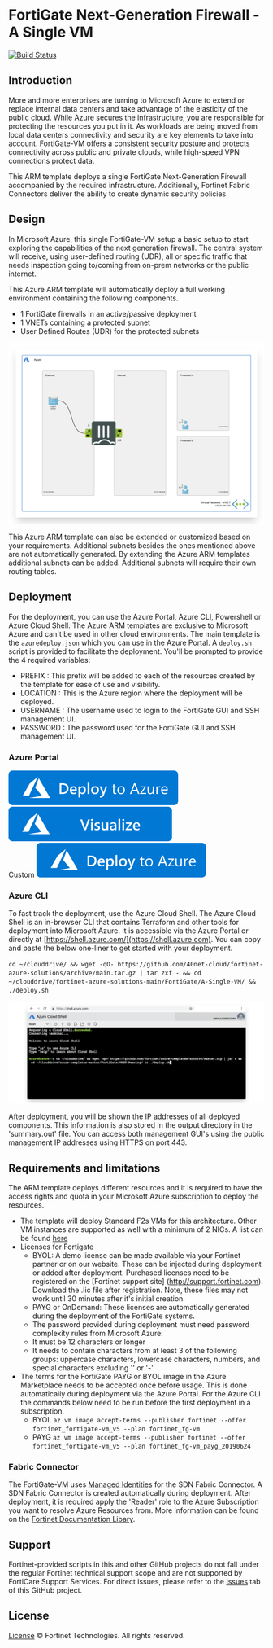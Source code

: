 # FortiGate Next-Generation Firewall - A Single VM

[![Build Status](https://dev.azure.com/jvh-2520/Fortinet-Azure/_apis/build/status/A-FortiGate-Single-VM?branchName=main)](https://dev.azure.com/jvh-2520/Fortinet-Azure/_build/latest?definitionId=32&branchName=main)

## Introduction

More and more enterprises are turning to Microsoft Azure to extend or replace internal data centers and take advantage of the elasticity of the public cloud. While Azure secures the infrastructure, you are responsible for protecting the resources you put in it. As workloads are being moved from local data centers connectivity and security are key elements to take into account. FortiGate-VM offers a consistent security posture and protects connectivity across public and private clouds, while high-speed VPN connections protect data.

This ARM template deploys a single FortiGate Next-Generation Firewall accompanied by the required infrastructure. Additionally, Fortinet Fabric Connectors deliver the ability to create dynamic security policies.
## Design

In Microsoft Azure, this single FortiGate-VM setup a basic setup to start exploring the capabilities of the next generation firewall. The central system will receive, using user-defined routing (UDR), all or specific traffic that needs inspection going to/coming from on-prem networks or the public internet.

This Azure ARM template will automatically deploy a full working environment containing the following components.

- 1 FortiGate firewalls in an active/passive deployment
- 1 VNETs containing a protected subnet
- User Defined Routes (UDR) for the protected subnets

![FortiGate-VM azure design](images/fgt-single-vm.png)

This Azure ARM template can also be extended or customized based on your requirements. Additional subnets besides the ones mentioned above are not automatically generated. By extending the Azure ARM templates additional subnets can be added. Additional subnets will require their own routing tables.

## Deployment

For the deployment, you can use the Azure Portal, Azure CLI, Powershell or Azure Cloud Shell. The Azure ARM templates are exclusive to Microsoft Azure and can't be used in other cloud environments. The main template is the `azuredeploy.json` which you can use in the Azure Portal. A `deploy.sh` script is provided to facilitate the deployment. You'll be prompted to provide the 4 required variables:

- PREFIX : This prefix will be added to each of the resources created by the template for ease of use and visibility.
- LOCATION : This is the Azure region where the deployment will be deployed.
- USERNAME : The username used to login to the FortiGate GUI and SSH management UI.
- PASSWORD : The password used for the FortiGate GUI and SSH management UI.

### Azure Portal

<a href="https://portal.azure.com/#create/Microsoft.Template/uri/https%3A%2F%2Fraw.githubusercontent.com%2F40net-cloud%2Ffortinet-azure-solutions%2Fmain%2FFortiGate%2FA-Single-VM%2Fazuredeploy.json" target="_blank">
  <img src="https://raw.githubusercontent.com/Azure/azure-quickstart-templates/master/1-CONTRIBUTION-GUIDE/images/deploytoazure.svg?sanitize=true"/>
</a>
<a href="http://armviz.io/#/?load=https%3A%2F%2Fraw.githubusercontent.com%2F40net-cloud%2Ffortinet-azure-solutions$2Fmain%2FFortiGate%2FA-Single-VM%2Fazuredeploy.json" target="_blank">
  <img src="https://raw.githubusercontent.com/Azure/azure-quickstart-templates/master/1-CONTRIBUTION-GUIDE/images/visualizebutton.svg?sanitize=true"/>
</a>

<br/>
Custom
<a href="https://portal.azure.com/#create/Microsoft.Template/uri/https%3A%2F%2Fraw.githubusercontent.com%2Fjvhoof%2Ffortinet-azure-solutions%2Fdev%2FFortiGate%2FA-Single-VM%2Fazuredeploy.json/createUIDefinitionUri/https%3A%2F%2Fraw.githubusercontent.com%2Fjvhoof%2Ffortinet-azure-solutions%2Fdev%2FFortiGate%2FA-Single-VM%2FcreateUiDefinition.json" target="_blank">
  <img src="https://raw.githubusercontent.com/Azure/azure-quickstart-templates/master/1-CONTRIBUTION-GUIDE/images/deploytoazure.svg?sanitize=true"/>
</a>

### Azure CLI
To fast track the deployment, use the Azure Cloud Shell. The Azure Cloud Shell is an in-browser CLI that contains Terraform and other tools for deployment into Microsoft Azure. It is accessible via the Azure Portal or directly at [https://shell.azure.com/](https://shell.azure.com). You can copy and paste the below one-liner to get started with your deployment.

`cd ~/clouddrive/ && wget -qO- https://github.com/40net-cloud/fortinet-azure-solutions/archive/main.tar.gz | tar zxf - && cd ~/clouddrive/fortinet-azure-solutions-main/FortiGate/A-Single-VM/ && ./deploy.sh`

![Azure Cloud Shell](images/azure-cloud-shell.png)

After deployment, you will be shown the IP addresses of all deployed components. This information is also stored in the output directory in the 'summary.out' file. You can access both management GUI's using the public management IP addresses using HTTPS on port 443.

## Requirements and limitations

The ARM template deploys different resources and it is required to have the access rights and quota in your Microsoft Azure subscription to deploy the resources.

- The template will deploy Standard F2s VMs for this architecture. Other VM instances are supported as well with a minimum of 2 NICs. A list can be found [here](https://docs.fortinet.com/document/fortigate/6.4.0/azure-cookbook/562841/instance-type-support)
- Licenses for Fortigate
  - BYOL: A demo license can be made available via your Fortinet partner or on our website. These can be injected during deployment or added after deployment. Purchased licenses need to be registered on the [Fortinet support site] (http://support.fortinet.com). Download the .lic file after registration. Note, these files may not work until 30 minutes after it's initial creation.
  - PAYG or OnDemand: These licenses are automatically generated during the deployment of the FortiGate systems.
  - The password provided during deployment must need password complexity rules from Microsoft Azure:
  - It must be 12 characters or longer
  - It needs to contain characters from at least 3 of the following groups: uppercase characters, lowercase characters, numbers, and special characters excluding '\' or '-'
- The terms for the FortiGate PAYG or BYOL image in the Azure Marketplace needs to be accepted once before usage. This is done automatically during deployment via the Azure Portal. For the Azure CLI the commands below need to be run before the first deployment in a subscription.
  - BYOL
`az vm image accept-terms --publisher fortinet --offer fortinet_fortigate-vm_v5 --plan fortinet_fg-vm`
  - PAYG
`az vm image accept-terms --publisher fortinet --offer fortinet_fortigate-vm_v5 --plan fortinet_fg-vm_payg_20190624`

### Fabric Connector
The FortiGate-VM uses [Managed Identities](https://docs.microsoft.com/en-us/azure/active-directory/managed-identities-azure-resources/) for the SDN Fabric Connector. A SDN Fabric Connector is created automatically during deployment. After deployment, it is required apply the 'Reader' role to the Azure Subscription you want to resolve Azure Resources from. More information can be found on the [Fortinet Documentation Libary](https://docs.fortinet.com/vm/azure/fortigate/6.4/azure-cookbook/6.4.0/236610/creating-a-fabric-connector-using-a-managed-identity).

## Support
Fortinet-provided scripts in this and other GitHub projects do not fall under the regular Fortinet technical support scope and are not supported by FortiCare Support Services.
For direct issues, please refer to the [Issues](https://github.com/40net-cloud/fortinet-azure-solutions/issues) tab of this GitHub project.

## License
[License](LICENSE) © Fortinet Technologies. All rights reserved.
